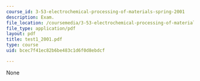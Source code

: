 ```yaml
---
course_id: 3-53-electrochemical-processing-of-materials-spring-2001
description: Exam.
file_location: /coursemedia/3-53-electrochemical-processing-of-materials-spring-2001/bcec7f41ec82b6be483c1d6f0d8ebdcf_test1_2001.pdf
file_type: application/pdf
layout: pdf
title: test1_2001.pdf
type: course
uid: bcec7f41ec82b6be483c1d6f0d8ebdcf

---
```

None